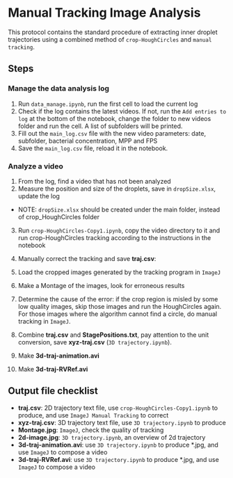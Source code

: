 # Manual Tracking Image Analysis

This protocol contains the standard procedure of extracting inner droplet trajectories using a combined method of `crop-HoughCircles` and `manual tracking`.

## Steps

### Manage the data analysis log

1. Run `data_manage.ipynb`, run the first cell to load the current log
2. Check if the log contains the latest videos. If not, run the `Add entries to log` at the bottom of the notebook, change the folder to new videos folder and run the cell. A list of subfolders will be printed.
3. Fill out the `main_log.csv` file with the new video parameters: date, subfolder, bacterial concentration, MPP and FPS
4. Save the `main_log.csv` file, reload it in the notebook.

### Analyze a video

1. From the log, find a video that has not been analyzed
2. Measure the position and size of the droplets, save in `dropSize.xlsx`, update the log
  - NOTE: `dropSize.xlsx` should be created under the main folder, instead of crop_HoughCircles folder
3. Run `crop-HoughCircles-Copy1.ipynb`, copy the video directory to it and run crop-HoughCircles tracking according to the instructions in the notebook
4. Manually correct the tracking and save **traj.csv**:
  1. Load the cropped images generated by the tracking program in `ImageJ`
  2. Make a Montage of the images, look for erroneous results
  3. Determine the cause of the error: if the crop region is misled by some low quality images, skip those images and run the HoughCircles again. For those images where the algorithm cannot find a circle, do manual tracking in `ImageJ`.

5. Combine **traj.csv** and **StagePositions.txt**, pay attention to the unit conversion, save **xyz-traj.csv** (`3D trajectory.ipynb`).
6. Make **3d-traj-animation.avi**
7. Make **3d-traj-RVRef.avi**

## Output file checklist

- **traj.csv**: 2D trajectory text file, use `crop-HoughCircles-Copy1.ipynb` to produce, and use `ImageJ Manual Tracking` to correct
- **xyz-traj.csv**: 3D trajectory text file, use `3D trajectory.ipynb` to produce
- **Montage.jpg**: `ImageJ`, check the quality of tracking
- **2d-image.jpg**: `3D trajectory.ipynb`, an overview of 2d trajectory
- **3d-traj-animation.avi**: use `3D trajectory.ipynb` to produce *.jpg, and use `ImageJ` to compose a video
- **3d-traj-RVRef.avi**: use `3D trajectory.ipynb` to produce *.jpg, and use `ImageJ` to compose a video
